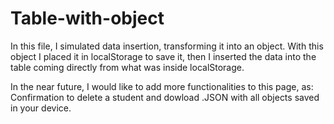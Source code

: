 # Table-with-object
In this file, I simulated data insertion, transforming it into an object. With this object I placed it in localStorage to save it, then I inserted the data into the table coming directly from what was inside localStorage.


In the near future, I would like to add more functionalities to this page, as: Confirmation to delete a student and dowload .JSON with all objects saved in your device.
